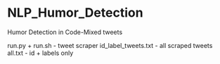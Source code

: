 # NLP_Humor_Detection
Humor Detection in Code-Mixed tweets

run.py + run.sh - tweet scraper 
id_label_tweets.txt - all scraped tweets 
all.txt - id + labels only 

